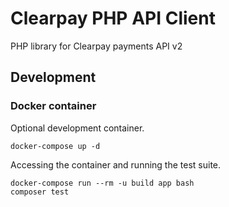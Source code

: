 # Clearpay PHP API Client

PHP library for Clearpay payments API v2

## Development

### Docker container

Optional development container.

```
docker-compose up -d
```

Accessing the container and running the test suite.

```
docker-compose run --rm -u build app bash
composer test
```

